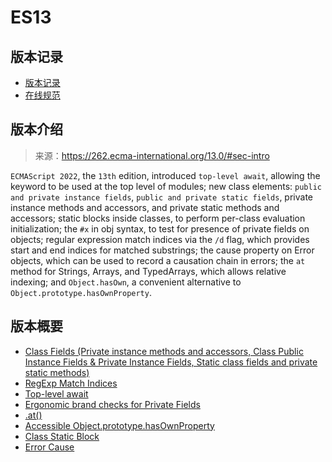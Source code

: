 # ES13

## 版本记录

- [版本记录](https://github.com/tc39/ecma262/releases/tag/es2022)
- [在线规范](https://262.ecma-international.org/13.0/)

## 版本介绍

> 来源：https://262.ecma-international.org/13.0/#sec-intro

`ECMAScript 2022`, the `13th` edition, introduced `top-level await`, allowing the keyword to be used at the top level of modules; new class elements: `public and private instance fields`, `public and private static fields`, private instance methods and accessors, and private static methods and accessors; static blocks inside classes, to perform per-class evaluation initialization; the `#x` in obj syntax, to test for presence of private fields on objects; regular expression match indices via the `/d` flag, which provides start and end indices for matched substrings; the cause property on Error objects, which can be used to record a causation chain in errors; the `at` method for Strings, Arrays, and TypedArrays, which allows relative indexing; and `Object.hasOwn`, a convenient alternative to `Object.prototype.hasOwnProperty`.

## 版本概要

- [Class Fields (Private instance methods and accessors, Class Public Instance Fields & Private Instance Fields, Static class fields and private static methods)](https://github.com/tc39/proposal-private-methods)
- [RegExp Match Indices](https://github.com/tc39/proposal-regexp-match-indices)
- [Top-level await](https://github.com/tc39/proposal-top-level-await)
- [Ergonomic brand checks for Private Fields](https://github.com/tc39/proposal-private-fields-in-in)
- [.at()](https://github.com/tc39/proposal-relative-indexing-method)
- [Accessible Object.prototype.hasOwnProperty](https://github.com/tc39/proposal-accessible-object-hasownproperty)
- [Class Static Block](https://github.com/tc39/proposal-class-static-block)
- [Error Cause](https://github.com/tc39/proposal-error-cause)
